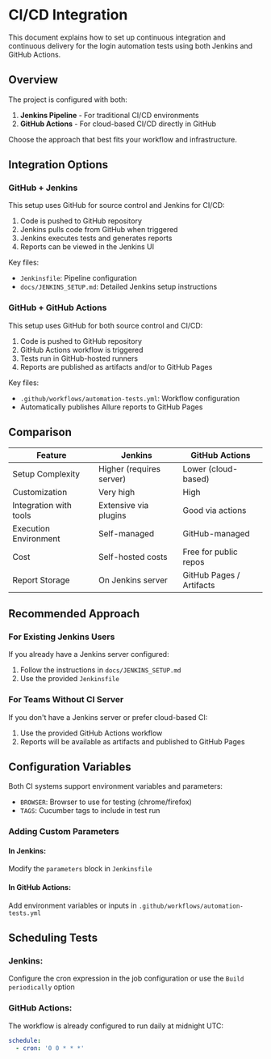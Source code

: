 # CI/CD Integration

This document explains how to set up continuous integration and continuous delivery for the login automation tests using both Jenkins and GitHub Actions.

## Overview

The project is configured with both:
1. **Jenkins Pipeline** - For traditional CI/CD environments
2. **GitHub Actions** - For cloud-based CI/CD directly in GitHub

Choose the approach that best fits your workflow and infrastructure.

## Integration Options

### GitHub + Jenkins

This setup uses GitHub for source control and Jenkins for CI/CD:

1. Code is pushed to GitHub repository
2. Jenkins pulls code from GitHub when triggered
3. Jenkins executes tests and generates reports
4. Reports can be viewed in the Jenkins UI

Key files:
- `Jenkinsfile`: Pipeline configuration
- `docs/JENKINS_SETUP.md`: Detailed Jenkins setup instructions

### GitHub + GitHub Actions

This setup uses GitHub for both source control and CI/CD:

1. Code is pushed to GitHub repository
2. GitHub Actions workflow is triggered
3. Tests run in GitHub-hosted runners
4. Reports are published as artifacts and/or to GitHub Pages

Key files:
- `.github/workflows/automation-tests.yml`: Workflow configuration
- Automatically publishes Allure reports to GitHub Pages

## Comparison

| Feature | Jenkins | GitHub Actions |
|---------|---------|---------------|
| Setup Complexity | Higher (requires server) | Lower (cloud-based) |
| Customization | Very high | High |
| Integration with tools | Extensive via plugins | Good via actions |
| Execution Environment | Self-managed | GitHub-managed |
| Cost | Self-hosted costs | Free for public repos |
| Report Storage | On Jenkins server | GitHub Pages / Artifacts |

## Recommended Approach

### For Existing Jenkins Users
If you already have a Jenkins server configured:
1. Follow the instructions in `docs/JENKINS_SETUP.md`
2. Use the provided `Jenkinsfile` 

### For Teams Without CI Server
If you don't have a Jenkins server or prefer cloud-based CI:
1. Use the provided GitHub Actions workflow
2. Reports will be available as artifacts and published to GitHub Pages

## Configuration Variables

Both CI systems support environment variables and parameters:

- `BROWSER`: Browser to use for testing (chrome/firefox)
- `TAGS`: Cucumber tags to include in test run

### Adding Custom Parameters

#### In Jenkins:
Modify the `parameters` block in `Jenkinsfile`

#### In GitHub Actions:
Add environment variables or inputs in `.github/workflows/automation-tests.yml`

## Scheduling Tests

### Jenkins:
Configure the cron expression in the job configuration or use the `Build periodically` option

### GitHub Actions:
The workflow is already configured to run daily at midnight UTC:
```yaml
schedule:
  - cron: '0 0 * * *'
```
